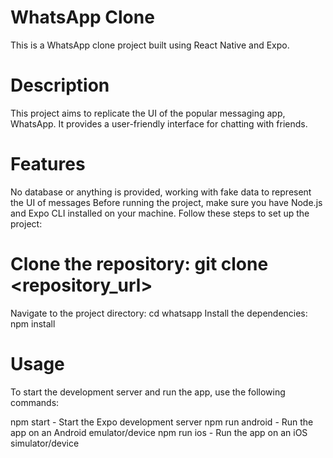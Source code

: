 # WhatsApp Clone
This is a WhatsApp clone project built using React Native and Expo.

# Description
This project aims to replicate the UI of the popular messaging app, WhatsApp. It provides a user-friendly interface for chatting with friends.

# Features
No database or anything is provided, working with fake data to represent the UI of messages
Before running the project, make sure you have Node.js and Expo CLI installed on your machine. Follow these steps to set up the project:

# Clone the repository: git clone <repository_url>
Navigate to the project directory: cd whatsapp
Install the dependencies: npm install
# Usage
To start the development server and run the app, use the following commands:

npm start - Start the Expo development server
npm run android - Run the app on an Android emulator/device
npm run ios - Run the app on an iOS simulator/device
